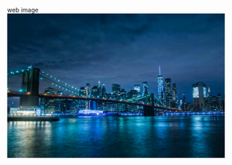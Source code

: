 web image
![image alt](https://github.com/Kesavaramchandu/web3/blob/8c033948a8aa62bae0901b20ac84139f43b92042/pexels-carlos-oliva-1966452-3586966.jpg)
